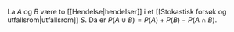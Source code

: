 La $A$ og $B$ være to [[Hendelse|hendelser]] i et [[Stokastisk forsøk og utfallsrom|utfallsrom]] $S$. Da er $P(A\cup B)=P(A)+P(B)-P(A\cap B)$.

